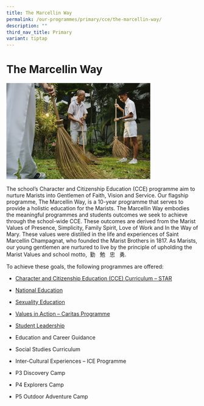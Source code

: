 ```yaml
---
title: The Marcellin Way
permalink: /our-programmes/primary/cce/the-marcellin-way/
description: ""
third_nav_title: Primary
variant: tiptap
---
```

# The Marcellin Way


<img src="/images/CCE/Primary/CCE%20Dept.jpg" style="width:75%">


The school’s Character and Citizenship Education (CCE) programme aim to nurture Marists into Gentlemen of Faith, Vision and Service. Our flagship programme, The Marcellin Way, is a 10-year programme that serves to provide a holistic education for the Marists. The Marcellin Way embodies the meaningful programmes and students outcomes we seek to achieve through the school-wide CCE. These outcomes are derived from the Marist Values of Presence, Simplicity, Family Spirit, Love of Work and In the Way of Mary. These values were distilled in the life and experiences of Saint Marcellin Champagnat, who founded the Marist Brothers in 1817. As Marists, our young gentlemen are nurtured to live by the principle of upholding the Marist Values and school motto,&nbsp; 勤&nbsp;&nbsp; 勉&nbsp;&nbsp; 忠&nbsp;&nbsp; 勇.  
  
To achieve these goals, the following programmes are offered:  

*   [Character and Citizenship Education (CCE) Curriculum – STAR](/programmes/primary/cce/form-teacher-guidance-programme-ftgp/)
*   [National Education](/programmes/primary/cce/national-education/)  
    
*   [Sexuality Education](/programmes/primary/cce/sexuality-education/)
*   [Values in Action – Caritas Programme](/programmes/primary/cce/values-in-action-via/)
*   [Student Leadership](/programmes/primary/cce/student-management/)
*   Education and Career Guidance  
    
*   Social Studies Curriculum
*   Inter-Cultural Experiences – ICE Programme
*   P3 Discovery Camp  
    
*   P4 Explorers Camp  
    
*   P5 Outdoor Adventure Camp